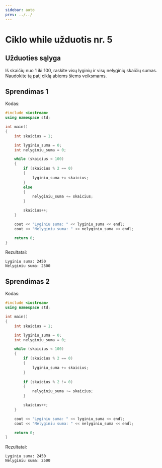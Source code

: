 ```yaml
---
sidebar: auto
prev: ../../
---
```


# Ciklo while užduotis nr. 5

## Užduoties sąlyga

Iš skaičių nuo 1 iki 100, raskite visų lyginių ir visų nelyginių skaičių sumas. Naudokite tą patį ciklą abiems šiems veiksmams.

## Sprendimas 1

Kodas:

```cpp
#include <iostream>
using namespace std;

int main()
{
	int skaicius = 1;

	int lyginiu_suma = 0;
	int nelyginiu_suma = 0;

	while (skaicius < 100)
	{
		if (skaicius % 2 == 0)
		{
			lyginiu_suma += skaicius;
		}
		else
		{
			nelyginiu_suma += skaicius;
		}

		skaicius++;
	}

	cout << "Lyginiu suma: " << lyginiu_suma << endl;
	cout << "Nelyginiu suma: " << nelyginiu_suma << endl;

	return 0;
}
```

Rezultatai:

```
Lyginiu suma: 2450
Nelyginiu suma: 2500
```

## Sprendimas 2

Kodas:

```cpp
#include <iostream>
using namespace std;

int main()
{
	int skaicius = 1;

	int lyginiu_suma = 0;
	int nelyginiu_suma = 0;

	while (skaicius < 100)
	{
		if (skaicius % 2 == 0)
		{
			lyginiu_suma += skaicius;
		}
		
		if (skaicius % 2 != 0)
		{
			nelyginiu_suma += skaicius;
		}

		skaicius++;
	}

	cout << "Lyginiu suma: " << lyginiu_suma << endl;
	cout << "Nelyginiu suma: " << nelyginiu_suma << endl;

	return 0;
}
```

Rezultatai:

```
Lyginiu suma: 2450
Nelyginiu suma: 2500
```
